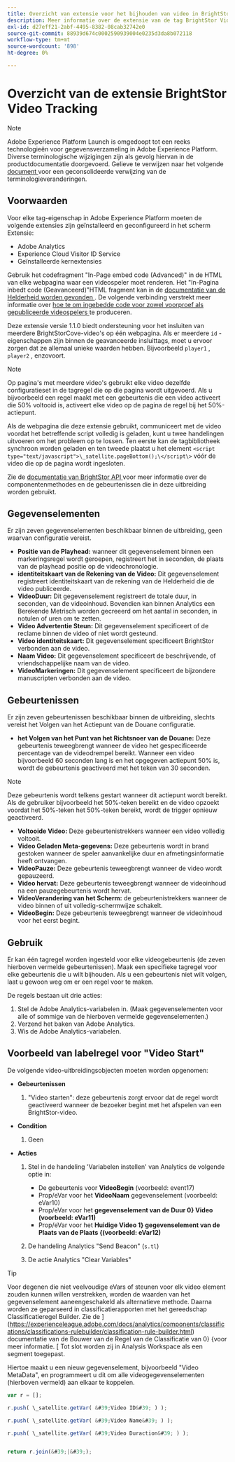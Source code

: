 ```yaml
---
title: Overzicht van extensie voor het bijhouden van video in BrightStor
description: Meer informatie over de extensie van de tag BrightStor Video Tracking in Adobe Experience Platform.
exl-id: d27eff21-2abf-4495-8382-08cab32742e0
source-git-commit: 88939d674c0002590939004e0235d3da8b072118
workflow-type: tm+mt
source-wordcount: '898'
ht-degree: 0%

---
```


# Overzicht van de extensie BrightStor Video Tracking

>[!NOTE]
>
>Adobe Experience Platform Launch is omgedoopt tot een reeks technologieën voor gegevensverzameling in Adobe Experience Platform. Diverse terminologische wijzigingen zijn als gevolg hiervan in de productdocumentatie doorgevoerd. Gelieve te verwijzen naar het volgende [ document ](../../../term-updates.md) voor een geconsolideerde verwijzing van de terminologieveranderingen.

## Voorwaarden

Voor elke tag-eigenschap in Adobe Experience Platform moeten de volgende extensies zijn geïnstalleerd en geconfigureerd in het scherm Extensie:

* Adobe Analytics
* Experience Cloud Visitor ID Service
* Geïnstalleerde kernextensies

Gebruik het codefragment &quot;In-Page embed code (Advanced)&quot; in de HTML van elke webpagina waar een videospeler moet renderen. Het &quot;In-Pagina inbedt code (Geavanceerd)&quot;HTML fragment kan in de [ documentatie van de Helderheid worden gevonden ](https://studio.support.brightcove.com/publish/choosing-correct-embed-code.html#inpage). De volgende verbinding verstrekt meer informatie over [ hoe te om ingebedde code voor zowel voorproef als gepubliceerde videospelers ](https://studio.support.brightcove.com/players/generating-player-embed-code.html) te produceren.

Deze extensie versie 1.1.0 biedt ondersteuning voor het insluiten van meerdere BrightStorCove-video&#39;s op één webpagina. Als er meerdere `id` -eigenschappen zijn binnen de geavanceerde insluittags, moet u ervoor zorgen dat ze allemaal unieke waarden hebben. Bijvoorbeeld `player1` , `player2` , enzovoort.

>[!NOTE]
>
>Op pagina&#39;s met meerdere video&#39;s gebruikt elke video dezelfde configuratieset in de tagregel die op die pagina wordt uitgevoerd. Als u bijvoorbeeld een regel maakt met een gebeurtenis die een video activeert die 50% voltooid is, activeert elke video op de pagina de regel bij het 50%-actiepunt.

Als de webpagina die deze extensie gebruikt, communiceert met de video voordat het betreffende script volledig is geladen, kunt u twee handelingen uitvoeren om het probleem op te lossen. Ten eerste kan de tagbibliotheek synchroon worden geladen en ten tweede plaatst u het element `<script type="text/javascript">\_satellite.pageBottom();\</script\>` vóór de video die op de pagina wordt ingesloten.

Zie de [ documentatie van BrightStor API ](https://docs.brightcove.com/brightcove-player/1.x/Player.html#vjsplayer) voor meer informatie over de componentenmethodes en de gebeurtenissen die in deze uitbreiding worden gebruikt.

## Gegevenselementen

Er zijn zeven gegevenselementen beschikbaar binnen de uitbreiding, geen waarvan configuratie vereist.

* **Positie van de Playhead:** wanneer dit gegevenselement binnen een markeringsregel wordt geroepen, registreert het in seconden, de plaats van de playhead positie op de videochronologie.
* **identiteitskaart van de Rekening van de Video:** Dit gegevenselement registreert identiteitskaart van de rekening van de Helderheid die de video publiceerde.
* **VideoDuur:** Dit gegevenselement registreert de totale duur, in seconden, van de videoinhoud. Bovendien kan binnen Analytics een Berekende Metrisch worden gecreeerd om het aantal in seconden, in notulen of uren om te zetten.
* **Video Advertentie Steun:** Dit gegevenselement specificeert of de reclame binnen de video of niet wordt gesteund.
* **Video identiteitskaart:** Dit gegevenselement specificeert BrightStor verbonden aan de video.
* **Naam Video:** Dit gegevenselement specificeert de beschrijvende, of vriendschappelijke naam van de video.
* **VideoMarkeringen:** Dit gegevenselement specificeert de bijzondere manuscripten verbonden aan de video.

## Gebeurtenissen

Er zijn zeven gebeurtenissen beschikbaar binnen de uitbreiding, slechts vereist het Volgen van het Actiepunt van de Douane configuratie.

* **het Volgen van het Punt van het Richtsnoer van de Douane:** Deze gebeurtenis teweegbrengt wanneer de video het gespecificeerde percentage van de videodrempel bereikt. Wanneer een video bijvoorbeeld 60 seconden lang is en het opgegeven actiepunt 50% is, wordt de gebeurtenis geactiveerd met het teken van 30 seconden.

>[!NOTE]
>
>Deze gebeurtenis wordt telkens gestart wanneer dit actiepunt wordt bereikt. Als de gebruiker bijvoorbeeld het 50%-teken bereikt en de video opzoekt voordat het 50%-teken het 50%-teken bereikt, wordt de trigger opnieuw geactiveerd.

* **Voltooide Video:** Deze gebeurtenistrekkers wanneer een video volledig voltooit.
* **Video Geladen Meta-gegevens:** Deze gebeurtenis wordt in brand gestoken wanneer de speler aanvankelijke duur en afmetingsinformatie heeft ontvangen.
* **VideoPauze:** Deze gebeurtenis teweegbrengt wanneer de video wordt gepauzeerd.
* **Video hervat:** Deze gebeurtenis teweegbrengt wanneer de videoinhoud na een pauzegebeurtenis wordt hervat.
* **VideoVerandering van het Scherm:** de gebeurtenistrekkers wanneer de video binnen of uit volledig-schermwijze schakelt.
* **VideoBegin:** Deze gebeurtenis teweegbrengt wanneer de videoinhoud voor het eerst begint.

## Gebruik

Er kan één tagregel worden ingesteld voor elke videogebeurtenis (de zeven hierboven vermelde gebeurtenissen). Maak een specifieke tagregel voor elke gebeurtenis die u wilt bijhouden. Als u een gebeurtenis niet wilt volgen, laat u gewoon weg om er een regel voor te maken.

De regels bestaan uit drie acties:

1. Stel de Adobe Analytics-variabelen in. (Maak gegevenselementen voor alle of sommige van de hierboven vermelde gegevenselementen.)
1. Verzend het baken van Adobe Analytics.
1. Wis de Adobe Analytics-variabelen.

## Voorbeeld van labelregel voor &quot;Video Start&quot;

De volgende video-uitbreidingsobjecten moeten worden opgenomen:

* **Gebeurtenissen**

   1. &quot;Video starten&quot;: deze gebeurtenis zorgt ervoor dat de regel wordt geactiveerd wanneer de bezoeker begint met het afspelen van een BrightStor-video.

* **Condition**

   1. Geen

* **Acties**

   1. Stel in de handeling &#39;Variabelen instellen&#39; van Analytics de volgende optie in:

      * De gebeurtenis voor **VideoBegin** (voorbeeld: event17)
      * Prop/eVar voor het **VideoNaam** gegevenselement (voorbeeld: eVar10)
      * Prop/eVar voor het **gegevenselement van de Duur 0} Video (voorbeeld: eVar11)**
      * Prop/eVar voor het **Huidige Video 1} gegevenselement van de Plaats van de Plaats {(voorbeeld: eVar12)**

   1. De handeling Analytics &quot;Send Beacon&quot; (`s.tl`)
   1. De actie Analytics &quot;Clear Variables&quot;

>[!TIP]
>
>Voor degenen die niet veelvoudige eVars of steunen voor elk video element zouden kunnen willen verstrekken, worden de waarden van het gegevenselement aaneengeschakeld als alternatieve methode. Daarna worden ze geparseerd in classificatierapporten met het gereedschap Classificatieregel Builder. Zie de ](https://experienceleague.adobe.com/docs/analytics/components/classifications/classifications-rulebuilder/classification-rule-builder.html) documentatie van de Bouwer van de Regel van de Classificatie van 0} {voor meer informatie. [ Tot slot worden zij in Analysis Workspace als een segment toegepast.
>
>Hiertoe maakt u een nieuw gegevenselement, bijvoorbeeld &quot;Video MetaData&quot;, en programmeert u dit om alle videogegevenselementen (hierboven vermeld) aan elkaar te koppelen.

```javascript
var r = [];

r.push( \_satellite.getVar( &#39;Video ID&#39; ) );

r.push( \_satellite.getVar( &#39;Video Name&#39; ) );

r.push( \_satellite.getVar( &#39;Video Duraction&#39; ) );


return r.join(&#39;|&#39;);
```
